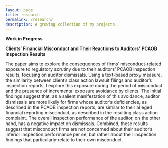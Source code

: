 ```yaml
---
layout: page
title: research
permalink: /research/
description: A growing collection of my projects.
---
```

<strong>Work in Progress</strong>

**Clients’ Financial Misconduct and Their Reactions to Auditors’ PCAOB Inspection Results**

The paper aims to explore the consequences of firms’ misconduct-related exposure to regulatory scrutiny due to their auditors’ PCAOB inspection results, focusing on auditor dismissals. Using a text-based proxy measure, the similarity between client’s class action lawsuit filings and auditor’s inspection reports, I explore this exposure during the period of misconduct and the presence of incremental exposure avoidance by clients. The initial findings suggest that, as a salient manifestation of this avoidance, auditor dismissals are more likely for firms whose auditor’s deficiencies, as described in the PCAOB inspection reports, are similar to their alleged financial reporting misconduct, as described in the resulting class action complaint. The overall inspection performance of the auditor, on the other hand, has a negative impact on dismissals. Combined, these results suggest that misconduct firms are not concerned about their auditor’s inferior inspection performance per se, but rather about their inspection findings that particularly relate to their own misconduct.
